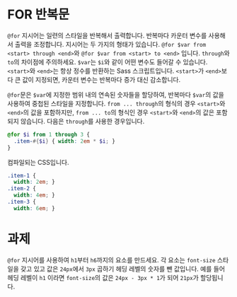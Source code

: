 # FOR 반복문

`@for` 지시어는 일련의 스타일을 반복해서 출력합니다. 반복마다 카운터 변수를 사용해서 출력을 조정합니다. 지시어는 두 가지의 형태가 있습니다. `@for $var from <start> through <end>`와
`@for $var from <start> to <end>` 입니다. `through`와 `to`의 차이점에 주의하세요. `$var`는 `$i`와 같이 어떤 변수도 들어갈 수 있습니다. `<start>`와 `<end>`는 항상 정수를 반환하는 Sass 스크립트입니다. `<start>`가 `<end>`보다 큰 값이 지정되면, 카운터 변수는 반복마다 증가 대신 감소합니다.

`@for`문은 `$var`에 지정한 범위 내의 연속된 숫자들을 할당하여, 반복마다 `$var`의 값을 사용하여 중첩된 스타일을 지정합니다. `from ... through`의 형식의 경우 `<start>`와 `<end>`의 값을 포함하지만, `from ... to`의 형식인 경우 `<start>`와 `<end>`의 값은 포함되지 않습니다. 다음은 `through`를 사용한 경우입니다.

```scss
@for $i from 1 through 3 {
  .item-#{$i} { width: 2em * $i; }
}
```

컴파일되는 CSS입니다.

```css
.item-1 {
  width: 2em; }
.item-2 {
  width: 4em; }
.item-3 {
  width: 6em; }
```

# 과제

`@for` 지시어를 사용하여 `h1`부터 `h6`까지의 요소를 만드세요. 각 요소는 `font-size` 스타일을 갖고 있고 값은 `24px`에서 `3px` 곱하기 헤딩 레벨의 숫자를 뺀 값입니다. 예를 들어 헤딩 레벨이 `h1` 이라면 `font-size`의 값은 `24px - 3px * 1`가 되어 `21px`가 할당됩니다.
